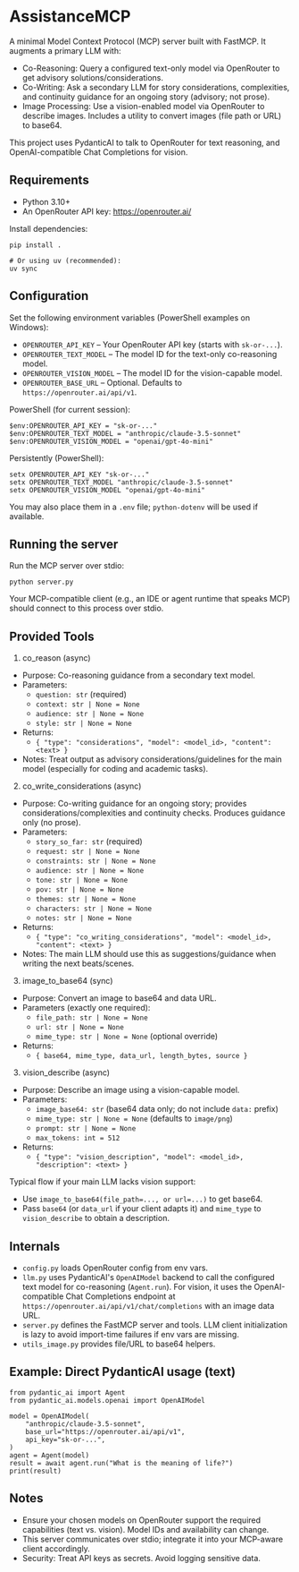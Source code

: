 # AssistanceMCP

A minimal Model Context Protocol (MCP) server built with FastMCP. It augments a primary LLM with:

- Co-Reasoning: Query a configured text-only model via OpenRouter to get advisory solutions/considerations.
- Co-Writing: Ask a secondary LLM for story considerations, complexities, and continuity guidance for an ongoing story (advisory; not prose).
- Image Processing: Use a vision-enabled model via OpenRouter to describe images. Includes a utility to convert images (file path or URL) to base64.

This project uses PydanticAI to talk to OpenRouter for text reasoning, and OpenAI-compatible Chat Completions for vision.

## Requirements
- Python 3.10+
- An OpenRouter API key: https://openrouter.ai/

Install dependencies:

```
pip install .

# Or using uv (recommended):
uv sync
```

## Configuration
Set the following environment variables (PowerShell examples on Windows):

- `OPENROUTER_API_KEY` – Your OpenRouter API key (starts with `sk-or-...`).
- `OPENROUTER_TEXT_MODEL` – The model ID for the text-only co-reasoning model.
- `OPENROUTER_VISION_MODEL` – The model ID for the vision-capable model.
- `OPENROUTER_BASE_URL` – Optional. Defaults to `https://openrouter.ai/api/v1`.

PowerShell (for current session):
```
$env:OPENROUTER_API_KEY = "sk-or-..."
$env:OPENROUTER_TEXT_MODEL = "anthropic/claude-3.5-sonnet"
$env:OPENROUTER_VISION_MODEL = "openai/gpt-4o-mini"
```

Persistently (PowerShell):
```
setx OPENROUTER_API_KEY "sk-or-..."
setx OPENROUTER_TEXT_MODEL "anthropic/claude-3.5-sonnet"
setx OPENROUTER_VISION_MODEL "openai/gpt-4o-mini"
```

You may also place them in a `.env` file; `python-dotenv` will be used if available.

## Running the server
Run the MCP server over stdio:

```
python server.py
```

Your MCP-compatible client (e.g., an IDE or agent runtime that speaks MCP) should connect to this process over stdio.

## Provided Tools

1) co_reason (async)
- Purpose: Co-reasoning guidance from a secondary text model.
- Parameters:
  - `question: str` (required)
  - `context: str | None = None`
  - `audience: str | None = None`
  - `style: str | None = None`
- Returns:
  - `{ "type": "considerations", "model": <model_id>, "content": <text> }`
- Notes: Treat output as advisory considerations/guidelines for the main model (especially for coding and academic tasks).

2) co_write_considerations (async)
- Purpose: Co-writing guidance for an ongoing story; provides considerations/complexities and continuity checks. Produces guidance only (no prose).
- Parameters:
  - `story_so_far: str` (required)
  - `request: str | None = None`
  - `constraints: str | None = None`
  - `audience: str | None = None`
  - `tone: str | None = None`
  - `pov: str | None = None`
  - `themes: str | None = None`
  - `characters: str | None = None`
  - `notes: str | None = None`
- Returns:
  - `{ "type": "co_writing_considerations", "model": <model_id>, "content": <text> }`
- Notes: The main LLM should use this as suggestions/guidance when writing the next beats/scenes.

3) image_to_base64 (sync)
- Purpose: Convert an image to base64 and data URL.
- Parameters (exactly one required):
  - `file_path: str | None = None`
  - `url: str | None = None`
  - `mime_type: str | None = None` (optional override)
- Returns:
  - `{ base64, mime_type, data_url, length_bytes, source }`

3) vision_describe (async)
- Purpose: Describe an image using a vision-capable model.
- Parameters:
  - `image_base64: str` (base64 data only; do not include `data:` prefix)
  - `mime_type: str | None = None` (defaults to `image/png`)
  - `prompt: str | None = None`
  - `max_tokens: int = 512`
- Returns:
  - `{ "type": "vision_description", "model": <model_id>, "description": <text> }`

Typical flow if your main LLM lacks vision support:
- Use `image_to_base64(file_path=..., or url=...)` to get base64.
- Pass `base64` (or `data_url` if your client adapts it) and `mime_type` to `vision_describe` to obtain a description.

## Internals
- `config.py` loads OpenRouter config from env vars.
- `llm.py` uses PydanticAI's `OpenAIModel` backend to call the configured text model for co-reasoning (`Agent.run`). For vision, it uses the OpenAI-compatible Chat Completions endpoint at `https://openrouter.ai/api/v1/chat/completions` with an image data URL.
- `server.py` defines the FastMCP server and tools. LLM client initialization is lazy to avoid import-time failures if env vars are missing.
- `utils_image.py` provides file/URL to base64 helpers.

## Example: Direct PydanticAI usage (text)
```
from pydantic_ai import Agent
from pydantic_ai.models.openai import OpenAIModel

model = OpenAIModel(
    "anthropic/claude-3.5-sonnet",
    base_url="https://openrouter.ai/api/v1",
    api_key="sk-or-...",
)
agent = Agent(model)
result = await agent.run("What is the meaning of life?")
print(result)
```

## Notes
- Ensure your chosen models on OpenRouter support the required capabilities (text vs. vision). Model IDs and availability can change.
- This server communicates over stdio; integrate it into your MCP-aware client accordingly.
- Security: Treat API keys as secrets. Avoid logging sensitive data.
